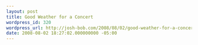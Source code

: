 ```yaml
---
layout: post
title: Good Weather for a Concert
wordpress_id: 320
wordpress_url: http://josh-bob.com/2008/08/02/good-weather-for-a-concert/
date: 2008-08-02 18:27:02.000000000 -05:00
---
```

<!--Mime Type of File is image/jpeg --><div class="postie-image-div"><a href="http://josh-bob.com/wp-photos/20080802-192702-1.jpg"><img src="http://josh-bob.com/wp-photos/thumb.20080802-192702-1.jpg" alt="" style="3px;" class="postie-image" /></a></div>
